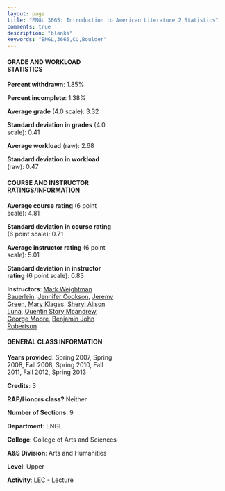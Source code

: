 ```yaml
---
layout: page
title: "ENGL 3665: Introduction to American Literature 2 Statistics"
comments: true
description: "blanks"
keywords: "ENGL,3665,CU,Boulder"
---
```

<head>
<script src="https://ajax.googleapis.com/ajax/libs/jquery/2.1.3/jquery.min.js"></script>
<script src="https://dl.dropboxusercontent.com/s/pc42nxpaw1ea4o9/highcharts.js?dl=0"></script>
<!-- <script src="../assets/js/highcharts.js"></script> -->
<style type="text/css">@font-face {
	font-family: "Bebas Neue";
	src: url(https://www.filehosting.org/file/details/544349/BebasNeue Regular.otf) format("opentype");
	}
	h1.Bebas { 
		font-family: "Bebas Neue", Verdana, Tahoma;
	}
</style>
</head>
<body>
	<div id="container" style="float: right; width: 45%; height: 88%; margin-left: 2.5%; margin-right: 2.5%;"></div>
	<script language="JavaScript">
		$(document).ready(function() {
		var chart = {type: 'column'};
		var title = {text: 'Grade Distribution'};
		var xAxis = {categories: ['A','B','C','D','F'],crosshair: true};
		var yAxis = {min: 0,title: {text: 'Percentage'}};
		var tooltip = {headerFormat: '<center><b><span style="font-size:20px">{point.key}</span></b></center>',
		               pointFormat: '<td style="padding:0"><b>{point.y:.1f}%</b></td>',
		               footerFormat: '</table>',shared: true,useHTML: true};
		var plotOptions = {column: {pointPadding: 0.0,borderWidth: 0}};  
		var credits = {enabled: false};var series= [{name: 'Percent',data: [52.94,35.55,9.1,0.33,2.09,]}];
		var json = {};
		json.chart = chart;
		json.title = title;
		json.tooltip = tooltip;
		json.xAxis = xAxis;
		json.yAxis = yAxis;  
		json.series = series;
		json.plotOptions = plotOptions;  
		json.credits = credits;
		$('#container').highcharts(json);
	});
	</script>
</body>
			   
#### GRADE AND WORKLOAD STATISTICS

**Percent withdrawn**: 1.85%

**Percent incomplete**: 1.38%

**Average grade** (4.0 scale): 3.32

**Standard deviation in grades** (4.0 scale): 0.41

**Average workload** (raw): 2.68

**Standard deviation in workload** (raw): 0.47

#### COURSE AND INSTRUCTOR RATINGS/INFORMATION

**Average course rating** (6 point scale): 4.81

**Standard deviation in course rating** (6 point scale): 0.71

**Average instructor rating** (6 point scale): 5.01

**Standard deviation in instructor rating** (6 point scale): 0.83

**Instructors**: <a href='../../instructors/Mark_Weightman_Bauerlein'>Mark Weightman Bauerlein</a>, <a href='../../instructors/Jennifer_Cookson'>Jennifer Cookson</a>, <a href='../../instructors/Jeremy_Green'>Jeremy Green</a>, <a href='../../instructors/Mary_Klages'>Mary Klages</a>, <a href='../../instructors/Sheryl_Alison_Luna'>Sheryl Alison Luna</a>, <a href='../../instructors/Quentin_Story_Mcandrew'>Quentin Story Mcandrew</a>, <a href='../../instructors/George_Moore'>George Moore</a>, <a href='../../instructors/Benjamin_John_Robertson'>Benjamin John Robertson</a>

#### GENERAL CLASS INFORMATION

**Years provided**: Spring 2007, Spring 2008, Fall 2008, Spring 2010, Fall 2011, Fall 2012, Spring 2013

**Credits**: 3

**RAP/Honors class?** Neither

**Number of Sections**: 9

**Department**: ENGL

**College**: College of Arts and Sciences

**A&S Division**: Arts and Humanities

**Level**: Upper

**Activity**: LEC - Lecture
